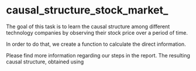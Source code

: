 # causal_structure_stock_market_

The goal of this task is to learn the causal structure among different technology companies by observing their stock price over a period of time.

In order to do that, we create a function to calculate the direct information.

Please find more information regarding our steps in the report. The resulting causal structure, obtained using
